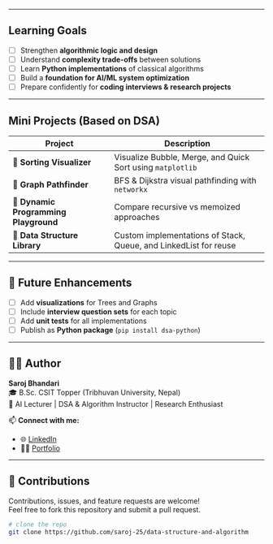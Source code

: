 
---

##  Learning Goals

- [ ] Strengthen  **algorithmic logic and design**  
- [ ] Understand **complexity trade-offs** between solutions  
- [ ] Learn **Python implementations** of classical algorithms  
- [ ] Build a **foundation for AI/ML system optimization**  
- [ ] Prepare confidently for **coding interviews & research projects**

---

##  Mini Projects (Based on DSA)

| Project | Description |
|----------|--------------|
| 🔹 **Sorting Visualizer** | Visualize Bubble, Merge, and Quick Sort using `matplotlib` |
| 🔹 **Graph Pathfinder** | BFS & Dijkstra visual pathfinding with `networkx` |
| 🔹 **Dynamic Programming Playground** | Compare recursive vs memoized approaches |
| 🔹 **Data Structure Library** | Custom implementations of Stack, Queue, and LinkedList for reuse |

---

## 🌱 Future Enhancements
- [ ] Add **visualizations** for Trees and Graphs  
- [ ] Include **interview question sets** for each topic  
- [ ] Add **unit tests** for all implementations  
- [ ] Publish as **Python package** (`pip install dsa-python`)  

---

## 👨‍💻 Author

**Saroj Bhandari**  
🎓 B.Sc. CSIT Topper (Tribhuvan University, Nepal)  
💼 AI Lecturer | DSA & Algorithm Instructor | Research Enthusiast  

📫 **Connect with me:**  
- 🌐 [LinkedIn](https://www.linkedin.com/in/sarojbhandari17/)  
- 🧑‍💻 [Portfolio](https://<sarojbhandari>.com)  

---

## 🤝 Contributions

Contributions, issues, and feature requests are welcome!  
Feel free to fork this repository and submit a pull request.

```bash
# clone the repo
git clone https://github.com/saroj-25/data-structure-and-algorithm

